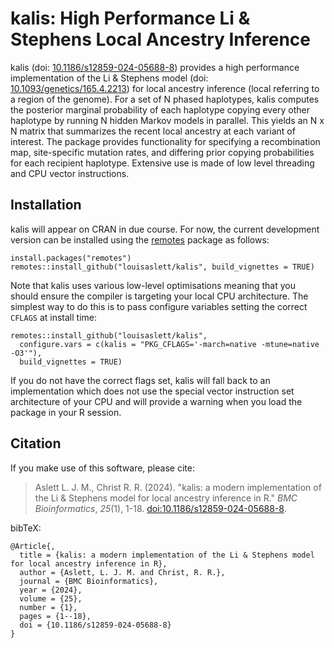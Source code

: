 # kalis: High Performance Li &amp; Stephens Local Ancestry Inference

kalis (doi: [10.1186/s12859-024-05688-8](https://doi.org/10.1186/s12859-024-05688-8)) provides a high performance implementation of the Li & Stephens model (doi: [10.1093/genetics/165.4.2213](https://doi.org/10.1093/genetics/165.4.2213)) for local ancestry inference (local referring to a region of the genome).
For a set of N phased haplotypes, kalis computes the posterior marginal probability of each haplotype copying every other haplotype by running N hidden Markov models in parallel.
This yields an N x N matrix that summarizes the recent local ancestry at each variant of interest.
The package provides functionality for specifying a recombination map, site-specific mutation rates, and differing prior copying probabilities for each recipient haplotype.
Extensive use is made of low level threading and CPU vector instructions.

## Installation

kalis will appear on CRAN in due course.
For now, the current development version can be installed using the [remotes](https://github.com/r-lib/remotes) package as follows:

```
install.packages("remotes")
remotes::install_github("louisaslett/kalis", build_vignettes = TRUE)
```

Note that kalis uses various low-level optimisations meaning that you should ensure the compiler is targeting your local CPU architecture.
The simplest way to do this is to pass configure variables setting the correct `CFLAGS` at install time:

```
remotes::install_github("louisaslett/kalis",
  configure.vars = c(kalis = "PKG_CFLAGS='-march=native -mtune=native -O3'"),
  build_vignettes = TRUE)
```

If you do not have the correct flags set, kalis will fall back to an implementation which does not use the special vector instruction set architecture of your CPU and will provide a warning when you load the package in your R session.

## Citation

If you make use of this software, please cite:

> Aslett L. J. M., Christ R. R. (2024). "kalis: a modern implementation of the Li & Stephens model for local ancestry inference in R." _BMC Bioinformatics_, *25*(1), 1-18. [doi:10.1186/s12859-024-05688-8](https://doi.org/10.1186/s12859-024-05688-8>).

bibTeX:

```
@Article{,
  title = {kalis: a modern implementation of the Li & Stephens model for local ancestry inference in R},
  author = {Aslett, L. J. M. and Christ, R. R.},
  journal = {BMC Bioinformatics},
  year = {2024},
  volume = {25},
  number = {1},
  pages = {1--18},
  doi = {10.1186/s12859-024-05688-8}
}
```
